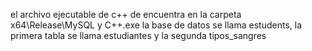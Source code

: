 el archivo ejecutable de c++ de encuentra en la carpeta x64\Release\MySQL y C++.exe
la base de datos se llama  estudents, la primera tabla se llama estudiantes y la segunda tipos_sangres 
